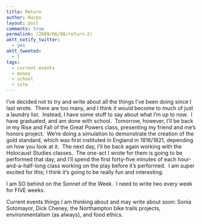 ```yaml
---
title: Return
author: Harpo
layout: post
comments: true
permalink: /2009/06/08/return-2/
aktt_notify_twitter:
  - yes
aktt_tweeted:
  - 1
tags:
  - current events
  - money
  - school
  - site
---
```

I&#8217;ve decided not to try and write about all the things I&#8217;ve been doing since I last wrote.  There are too many, and I think it would become to much of just a laundry list.  Instead, I have some stuff to say about what I&#8217;m up to now.  I have graduated, and am done with school.  Tomorrow, however, I&#8217;ll be back in my Rise and Fall of the Great Powers class, presenting my friend and me&#8217;s honors project.  We&#8217;re doing a simulation to demonstrate the creation of the gold standard, which was first instituted in England in 1816/1821, depending on how you look at it.  The next day, I&#8217;ll be back again working with the Holocaust Studies classes.  The one-act I wrote for them is going to be performed that day, and I&#8217;ll spend the first forty-five minutes of each hour-and-a-half-long class working on the play before it&#8217;s performed.  I am super excited for this; I think it&#8217;s going to be really fun and interesting.

I am SO behind on the Sonnet of the Week.  I need to write two every week for FIVE weeks.

Current events things I am thinking about and may write about soon: Sonia Sotomayor, Dick Cheney, the Northampton bike trails projects, environmentalism (as always), and food ethics.